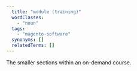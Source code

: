 ```yaml
---
  title: "module (training)"
  wordClasses:
    - "noun"
  tags:
    - "magento-software"
  synonyms: []
  relatedTerms: []
---
```

The smaller sections within an on-demand course.
